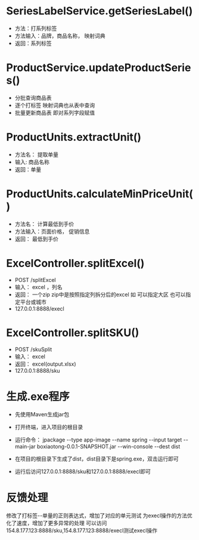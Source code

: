 # SeriesLabelService.getSeriesLabel()

- 方法：打系列标签
- 方法输入：品牌，商品名称， 映射词典
- 返回：系列标签

# ProductService.updateProductSeries()

- 分批查询商品表
- 逐个打标签 映射词典也从表中查询
- 批量更新商品表 即对系列字段赋值

# ProductUnits.extractUnit()

- 方法名： 提取单量
- 输入: 商品名称
- 返回：单量

# ProductUnits.calculateMinPriceUnit()

- 方法名： 计算最低到手价
- 方法输入：页面价格， 促销信息
- 返回： 最低到手价

# ExcelController.splitExcel()

- POST /splitExcel
- 输入： excel ，列名
- 返回： 一个zip zip中是按照指定列拆分后的excel 如 可以指定大区 也可以指定平台或城市
- 127.0.0.1:8888/execl

# ExcelController.splitSKU()

- POST /skuSplit
- 输入： excel
- 返回： excel(output.xlsx)
- 127.0.0.1:8888/sku

# 生成.exe程序

- 先使用Maven生成jar包
- 打开终端，进入项目的根目录
- 运行命令： jpackage --type app-image --name spring --input target --main-jar boxiaotong-0.0.1-SNAPSHOT.jar --win-console --dest dist

- 在项目的根目录下生成了dist，dist目录下是spring.exe，双击运行即可
- 运行后访问127.0.0.1:8888/sku和127.0.0.1:8888/execl即可


# 反馈处理
修改了打标签--单量的正则表达式，增加了对应的单元测试
为execl操作的方法优化了速度，增加了更多异常的处理
可以访问154.8.177.123:8888/sku,154.8.177.123:8888/execl测试execl操作

